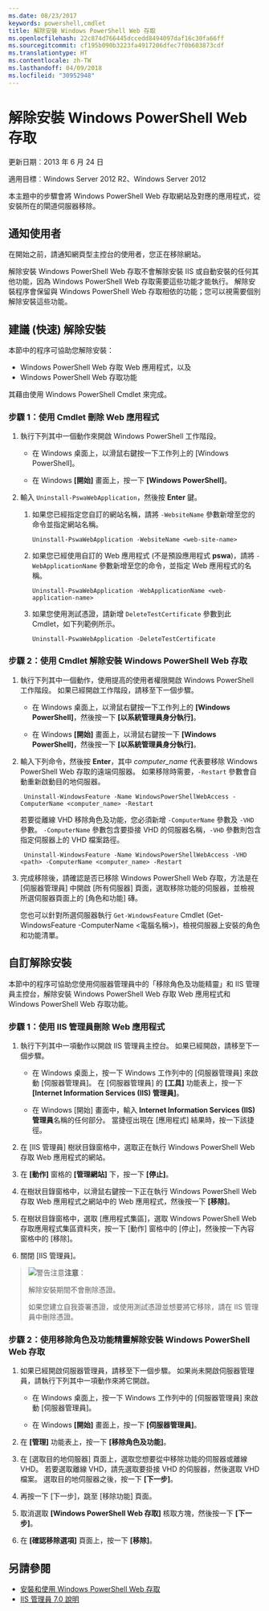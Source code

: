 ```yaml
---
ms.date: 08/23/2017
keywords: powershell,cmdlet
title: 解除安裝 Windows PowerShell Web 存取
ms.openlocfilehash: 22c874d766445dccedd8494097daf16c30fa66ff
ms.sourcegitcommit: cf195b090b3223fa4917206dfec7f0b603873cdf
ms.translationtype: HT
ms.contentlocale: zh-TW
ms.lasthandoff: 04/09/2018
ms.locfileid: "30952948"
---
```

# <a name="uninstall-windows-powershell-web-access"></a>解除安裝 Windows PowerShell Web 存取

更新日期︰2013 年 6 月 24 日

適用目標︰Windows Server 2012 R2、Windows Server 2012

本主題中的步驟會將 Windows PowerShell Web 存取網站及對應的應用程式，從安裝所在的閘道伺服器移除。

## <a name="notify-users"></a>通知使用者

在開始之前，請通知網頁型主控台的使用者，您正在移除網站。

解除安裝 Windows PowerShell Web 存取不會解除安裝 IIS 或自動安裝的任何其他功能，因為 Windows PowerShell Web 存取需要這些功能才能執行。
解除安裝程序會保留與 Windows PowerShell Web 存取相依的功能；您可以視需要個別解除安裝這些功能。

## <a name="recommended-quick-uninstallation"></a>建議 (快速) 解除安裝

本節中的程序可協助您解除安裝：

- Windows PowerShell Web 存取 Web 應用程式，以及
- Windows PowerShell Web 存取功能

其藉由使用 Windows PowerShell Cmdlet 來完成。

### <a name="step-1-delete-the-web-application-using-cmdlets"></a>步驟 1：使用 Cmdlet 刪除 Web 應用程式

1. 執行下列其中一個動作來開啟 Windows PowerShell 工作階段。

    -   在 Windows 桌面上，以滑鼠右鍵按一下工作列上的 [Windows PowerShell]。

    -   在 Windows **[開始]** 畫面上，按一下 **[Windows PowerShell]**。

2. 輸入 `Uninstall-PswaWebApplication`，然後按 **Enter** 鍵。
   1. 如果您已經指定您自訂的網站名稱，請將 `-WebsiteName` 參數新增至您的命令並指定網站名稱。

        `Uninstall-PswaWebApplication -WebsiteName <web-site-name>`
   1. 如果您已經使用自訂的 Web 應用程式 (不是預設應用程式 **pswa**)，請將 `-WebApplicationName` 參數新增至您的命令，並指定 Web 應用程式的名稱。

        `Uninstall-PswaWebApplication -WebApplicationName <web-application-name>`
   1. 如果您使用測試憑證，請新增 `DeleteTestCertificate` 參數到此 Cmdlet，如下列範例所示。

        `Uninstall-PswaWebApplication -DeleteTestCertificate`

### <a name="step-2-uninstall-windows-powershell-web-access-using-cmdlets"></a>步驟 2：使用 Cmdlet 解除安裝 Windows PowerShell Web 存取

1. 執行下列其中一個動作，使用提高的使用者權限開啟 Windows PowerShell 工作階段。 如果已經開啟工作階段，請移至下一個步驟。

    -   在 Windows 桌面上，以滑鼠右鍵按一下工作列上的 **[Windows PowerShell]**，然後按一下 **[以系統管理員身分執行]**。

    -   在 Windows **[開始]** 畫面上，以滑鼠右鍵按一下 **[Windows PowerShell]**，然後按一下 **[以系統管理員身分執行]**。

1. 輸入下列命令，然後按 **Enter**，其中 *computer_name* 代表要移除 Windows PowerShell Web 存取的遠端伺服器。 如果移除時需要，`-Restart` 參數會自動重新啟動目的地伺服器。

        Uninstall-WindowsFeature -Name WindowsPowerShellWebAccess -ComputerName <computer_name> -Restart

    若要從離線 VHD 移除角色及功能，您必須新增 `-ComputerName` 參數及 `-VHD` 參數。 `-ComputerName` 參數包含要掛接 VHD 的伺服器名稱，`-VHD` 參數則包含指定伺服器上的 VHD 檔案路徑。

        Uninstall-WindowsFeature -Name WindowsPowerShellWebAccess -VHD <path> -ComputerName <computer_name> -Restart

1. 完成移除後，請確認是否已移除 Windows PowerShell Web 存取，方法是在 [伺服器管理員] 中開啟 [所有伺服器] 頁面，選取移除功能的伺服器，並檢視所選伺服器頁面上的 [角色和功能] 磚。

    您也可以針對所選伺服器執行 `Get-WindowsFeature` Cmdlet (Get-WindowsFeature -ComputerName &lt;電腦名稱&gt;)，檢視伺服器上安裝的角色和功能清單。

## <a name="custom-uninstallation"></a>自訂解除安裝

本節中的程序可協助您使用伺服器管理員中的「移除角色及功能精靈」和 IIS 管理員主控台，解除安裝 Windows PowerShell Web 存取 Web 應用程式和 Windows PowerShell Web 存取功能。

### <a name="step-1-delete-the-web-application-using-iis-manager"></a>步驟 1：使用 IIS 管理員刪除 Web 應用程式


1. 執行下列其中一項動作以開啟 IIS 管理員主控台。 如果已經開啟，請移至下一個步驟。

    -   在 Windows 桌面上，按一下 Windows 工作列中的 [伺服器管理員] 來啟動 [伺服器管理員]。 在 [伺服器管理員] 的 **[工具]** 功能表上，按一下 **[Internet Information Services (IIS) 管理員]**。

    -   在 Windows [開始] 畫面中，輸入 **Internet Information Services (IIS) 管理員**名稱的任何部分。 當捷徑出現在 [應用程式] 結果時，按一下該捷徑。

1. 在 [IIS 管理員] 樹狀目錄窗格中，選取正在執行 Windows PowerShell Web 存取 Web 應用程式的網站。

1. 在 **[動作]** 窗格的 **[管理網站]** 下，按一下 **[停止]**。

1. 在樹狀目錄窗格中，以滑鼠右鍵按一下正在執行 Windows PowerShell Web 存取 Web 應用程式之網站中的 Web 應用程式，然後按一下 **[移除]**。

1. 在樹狀目錄窗格中，選取 [應用程式集區]，選取 Windows PowerShell Web 存取應用程式集區資料夾，按一下 [動作] 窗格中的 [停止]，然後按一下內容窗格中的 [移除]。

1. 關閉 [IIS 管理員]。

> ![警告注意](images/SecurityNote.jpeg)**注意**：
>
> 解除安裝期間不會刪除憑證。
>
> 如果您建立自我簽署憑證，或使用測試憑證並想要將它移除，請在 IIS 管理員中刪除憑證。

### <a name="step-2-uninstall-windows-powershell-web-access-using-the-remove-roles-and-features-wizard"></a>步驟 2：使用移除角色及功能精靈解除安裝 Windows PowerShell Web 存取

1. 如果已經開啟伺服器管理員，請移至下一個步驟。 如果尚未開啟伺服器管理員，請執行下列其中一項動作來將它開啟。

    -   在 Windows 桌面上，按一下 Windows 工作列中的 [伺服器管理員] 來啟動 [伺服器管理員]。

    -   在 Windows **[開始]** 畫面上，按一下 **[伺服器管理員]**。

1. 在 **[管理]** 功能表上，按一下 **[移除角色及功能]**。

1. 在 [選取目的地伺服器] 頁面上，選取您想要從中移除功能的伺服器或離線 VHD。 若要選取離線 VHD，請先選取要掛接 VHD 的伺服器，然後選取 VHD 檔案。 選取目的地伺服器之後，按一下 **[下一步]**。

1. 再按一下 [下一步]，跳至 [移除功能] 頁面。

1. 取消選取 **[Windows PowerShell Web 存取]** 核取方塊，然後按一下 **[下一步]**。

1. 在 **[確認移除選項]** 頁面上，按一下 **[移除]**。

## <a name="see-also"></a>另請參閱

- [安裝和使用 Windows PowerShell Web 存取](install-and-use-windows-powershell-web-access.md)
- [IIS 管理員 7.0 說明](https://technet.microsoft.com/library/cc732664.aspx)